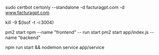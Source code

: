 sudo certbot certonly --standalone -d facturagpt.com -d www.facturagpt.com

kill -9 $(lsof -t -i:3004)


pm2 start npm --name "frontend" -- run start
pm2 start app/index.js --name "backend"

npm run start && nodemon service app/service